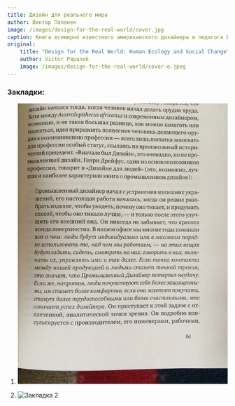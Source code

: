 ```yaml
---
title: Дизайн для реального мира
author: Виктор Папанек
image: /images/design-for-the-real-world/cover.jpg
caption: Книга всемирно известного американского дизайнера и педагога В.Папанека о задачах и роли дизайнера в современном мире, об этике дизайна, о новых принципах и методах проектирования, о дизайне как универсальном виде человеческой деятельности, интегрирующем в себе самые разные знания, а также о новой системе подготовки дизайнеров.
original:
    title: "Design for the Real World: Human Ecology and Social Change"
    author: Victor Papanek
    image: /images/design-for-the-real-world/cover-o.jpeg
---
```


### Закладки:
1. ![Закладка 1](/images/design-for-the-real-world/bookmark-1.jpg)

2. ![Закладка 2](https://farm6.staticflickr.com/5735/21102724292_ca9903fc01_c.jpg)
